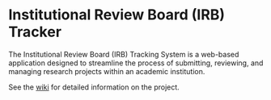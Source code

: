 # Institutional Review Board (IRB) Tracker

The Institutional Review Board (IRB) Tracking System is a web-based application
designed to streamline the process of submitting, reviewing, and managing
research projects within an academic institution.

See the [wiki](https://github.com/boring-school-work/irb-tracker/wiki) for detailed information on the project.
